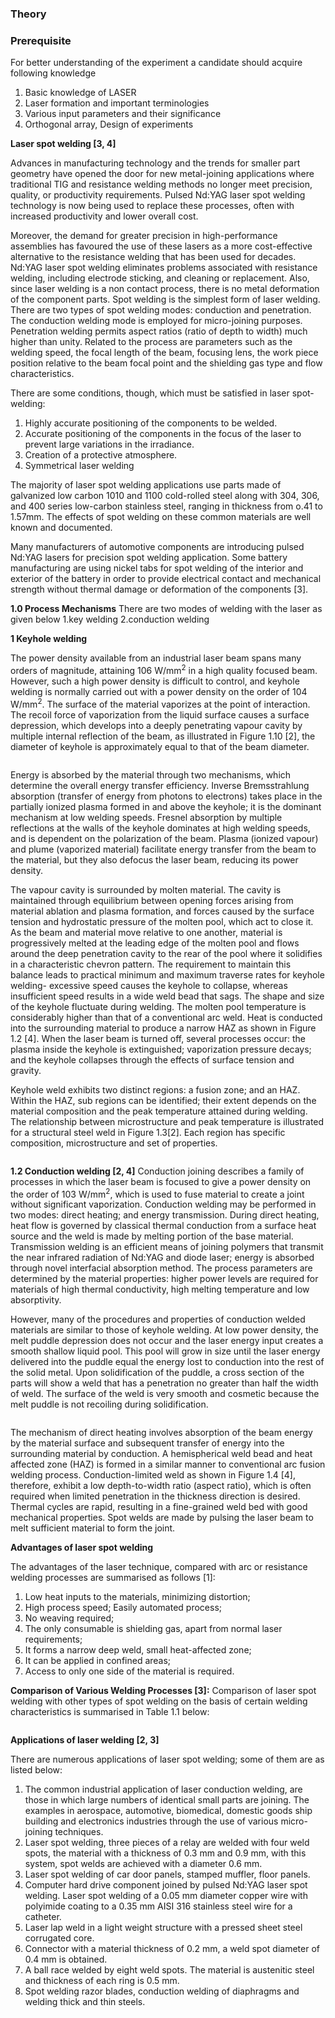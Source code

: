 ### Theory

### Prerequisite

For better understanding of the experiment a candidate should acquire following knowledge

1.   Basic knowledge of LASER
2.   Laser formation and important terminologies
3.   Various input parameters and their significance
4.   Orthogonal array, Design of experiments

**Laser spot welding [3, 4]**

Advances in manufacturing technology and the trends for smaller part geometry have opened the door for new metal-joining applications where traditional TIG and resistance welding methods no longer meet precision, quality, or productivity requirements. Pulsed Nd:YAG laser spot welding technology is now being used to replace these processes, often with increased productivity and lower overall cost.

Moreover, the demand for greater precision in high-performance assemblies has favoured the use of these lasers as a more cost-effective alternative to the resistance welding that has been used for decades. Nd:YAG laser spot welding eliminates problems associated with resistance welding, including electrode sticking, and cleaning or replacement. Also, since laser welding is a non contact process, there is no metal deformation of the component parts.
Spot welding is the simplest form of laser welding. There are two types of spot welding modes: conduction and penetration. The conduction welding mode is employed for micro-joining purposes. Penetration welding permits aspect ratios (ratio of depth to width) much higher than unity. Related to the process are parameters such as the welding speed, the focal length of the beam, focusing lens, the work piece position relative to the beam focal point and the shielding gas type and flow characteristics.

There are some conditions, though, which must be satisfied in laser spot-welding:

1. Highly accurate positioning of the components to be welded.
2. Accurate positioning of the components in the focus of the laser to prevent large variations in the irradiance.
3. Creation of a protective atmosphere.
4. Symmetrical laser welding

The majority of laser spot welding applications use parts made of galvanized low carbon 1010 and 1100 cold-rolled steel along with 304, 306, and 400 series low-carbon stainless steel, ranging in thickness from o.41 to 1.57mm. The effects of spot welding on these common materials are well known and documented.

Many manufacturers of automotive components are introducing pulsed Nd:YAG lasers for precision spot welding application. Some battery manufacturing are using nickel tabs for spot welding of the interior and exterior of the battery in order to provide electrical contact and mechanical strength without thermal damage or deformation of the components [3].

**1.0 Process Mechanisms**
There are two modes of welding with the laser as given below
1.key welding
2.conduction welding

**1 Keyhole welding**

The power density available from an industrial laser beam spans many orders of magnitude, attaining 106 W/mm<sup>2</sup> in a high quality focused beam. However, such a high power density is difficult to control, and keyhole welding is normally carried out with a power density on the order of 104 W/mm<sup>2</sup>. The surface of the material vaporizes at the point of interaction. The recoil force of vaporization from the liquid surface causes a surface depression, which develops into a deeply penetrating vapour cavity by multiple internal reflection of the beam, as illustrated in Figure 1.10 [2], the diameter of keyhole is approximately equal to that of the beam diameter.

<center><img src="images/img1.png" title="" /></center>

Energy is absorbed by the material through two mechanisms, which determine the overall energy transfer efficiency. Inverse Bremsstrahlung absorption (transfer of energy from photons to electrons) takes place in the partially ionized plasma formed in and above the keyhole; it is the dominant mechanism at low welding speeds. Fresnel absorption by multiple reflections at the walls of the keyhole dominates at high welding speeds, and is dependent on the polarization of the beam. Plasma (ionized vapour) and plume (vaporized material) facilitate energy transfer from the beam to the material, but they also defocus the laser beam, reducing its power density.

The vapour cavity is surrounded by molten material. The cavity is maintained through equilibrium between opening forces arising from material ablation and plasma formation, and forces caused by the surface tension and hydrostatic pressure of the molten pool, which act to close it. As the beam and material move relative to one another, material is progressively melted at the leading edge of the molten pool and flows around the deep penetration cavity to the rear of the pool where it solidifies in a characteristic chevron pattern. The requirement to maintain this balance leads to practical minimum and maximum traverse rates for keyhole welding- excessive speed causes the keyhole to collapse, whereas insufficient speed results in a wide weld bead that sags. The shape and size of the keyhole fluctuate during welding. The molten pool temperature is considerably higher than that of a conventional arc weld. Heat is conducted into the surrounding material to produce a narrow HAZ as shown in Figure 1.2 [4]. When the laser beam is turned off, several processes occur: the plasma inside the keyhole is extinguished; vaporization pressure decays; and the keyhole collapses through the effects of surface tension and gravity.

Keyhole weld exhibits two distinct regions: a fusion zone; and an HAZ. Within the HAZ, sub regions can be identified; their extent depends on the material composition and the peak temperature attained during welding. The relationship between microstructure and peak temperature is illustrated for a structural steel weld in Figure 1.3[2]. Each region has specific composition, microstructure and set of properties.

<center><img src="images/img2.png" title="" /></center>

<center><img src="images/img3.png" title="" /></center>

**1.2 Conduction welding [2, 4]**
Conduction joining describes a family of processes in which the laser beam is focused to give a power density on the order of 103 W/mm<sup>2</sup>, which is used to fuse material to create a joint without significant vaporization. Conduction welding may be performed in two modes: direct heating; and energy transmission. During direct heating, heat flow is governed by classical thermal conduction from a surface heat source and the weld is made by melting portion of the base material. Transmission welding is an efficient means of joining polymers that transmit the near infrared radiation of Nd:YAG and diode laser; energy is absorbed through novel interfacial absorption method. The process parameters are determined by the material properties: higher power levels are required for materials of high thermal conductivity, high melting temperature and low absorptivity.

However, many of the procedures and properties of conduction welded materials are similar to those of keyhole welding. At low power density, the melt puddle depression does not occur and the laser energy input creates a smooth shallow liquid pool. This pool will grow in size until the laser energy delivered into the puddle equal the energy lost to conduction into the rest of the solid metal. Upon solidification of the puddle, a cross section of the parts will show a weld that has a penetration no greater than half the width of weld. The surface of the weld is very smooth and cosmetic because the melt puddle is not recoiling during solidification.

<center><img src="images/img4.png" title="" /></center>

The mechanism of direct heating involves absorption of the beam energy by the material surface and subsequent transfer of energy into the surrounding material by conduction. A hemispherical weld bead and heat affected zone (HAZ) is formed in a similar manner to conventional arc fusion welding process. Conduction-limited weld as shown in Figure 1.4 [4], therefore, exhibit a low depth-to-width ratio (aspect ratio), which is often required when limited penetration in the thickness direction is desired. Thermal cycles are rapid, resulting in a fine-grained weld bed with good mechanical properties. Spot welds are made by pulsing the laser beam to melt sufficient material to form the joint.

**Advantages of laser spot welding**

The advantages of the laser technique, compared with arc or resistance welding processes are summarised as follows [1]:
1. Low heat inputs to the materials, minimizing distortion;
2. High process speed; Easily automated process;
3. No weaving required;
4. The only consumable is shielding gas, apart from normal laser requirements;
5. It forms a narrow deep weld, small heat-affected zone;
6. It can be applied in confined areas;
7. Access to only one side of the material is required.

**Comparison of Various Welding Processes [3]:**
Comparison of laser spot welding with other types of spot welding on the basis of certain welding characteristics is summarised in Table 1.1 below:

<center><img src="images/img5.png" title="" /></center>

**Applications of laser welding [2, 3]**

There are numerous applications of laser spot welding; some of them are as listed below:

1. The common industrial application of laser conduction welding, are those in which large numbers of identical small parts are joining. The examples in aerospace, automotive, biomedical, domestic goods ship building and electronics industries through the use of various micro-joining techniques.
2. Laser spot welding, three pieces of a relay are welded with four weld spots, the material with a thickness of 0.3 mm and 0.9 mm, with this system, spot welds are achieved with a diameter 0.6 mm.
3. Laser spot welding of car door panels, stamped muffler, floor panels.
4. Computer hard drive component joined by pulsed Nd:YAG laser spot welding.
Laser spot welding of a 0.05 mm diameter copper wire with polyimide coating to a 0.35 mm AISI 316 stainless steel wire for a catheter.
5. Laser lap weld in a light weight structure with a pressed sheet steel corrugated core.
6. Connector with a material thickness of 0.2 mm, a weld spot diameter of 0.4 mm is obtained.
7. A ball race welded by eight weld spots. The material is austenitic steel and thickness of each ring is 0.5 mm.
8. Spot welding razor blades, conduction welding of diaphragms and welding thick and thin steels.